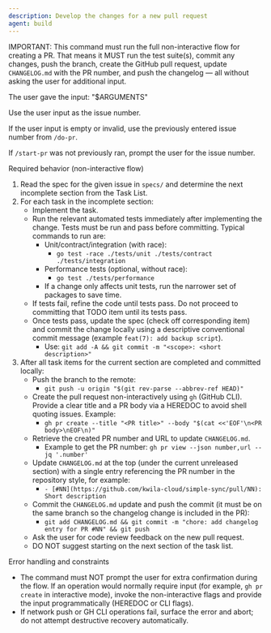 ```yaml
---
description: Develop the changes for a new pull request
agent: build
---
```


IMPORTANT: This command must run the full non-interactive flow for creating a PR. That means it MUST run the test suite(s), commit any changes, push the branch, create the GitHub pull request, update `CHANGELOG.md` with the PR number, and push the changelog — all without asking the user for additional input.

The user gave the input: "$ARGUMENTS"

Use the user input as the issue number.

If the user input is empty or invalid, use the previously entered issue number from `/do-pr`.

If `/start-pr` was not previously ran, prompt the user for the issue number.

Required behavior (non-interactive flow)

1. Read the spec for the given issue in `specs/` and determine the next incomplete section from the Task List.
2. For each task in the incomplete section:
   - Implement the task.
   - Run the relevant automated tests immediately after implementing the change. Tests must be run and pass before committing. Typical commands to run are:
     - Unit/contract/integration (with race):
       - `go test -race ./tests/unit ./tests/contract ./tests/integration`
     - Performance tests (optional, without race):
       - `go test ./tests/performance`
     - If a change only affects unit tests, run the narrower set of packages to save time.
   - If tests fail, refine the code until tests pass. Do not proceed to committing that TODO item until its tests pass.
   - Once tests pass, update the spec (check off corresponding item) and commit the change locally using a descriptive conventional commit message (example `feat(7): add backup script`).
     - Use: `git add -A && git commit -m "<scope>: <short description>"`
3. After all task items for the current section are completed and committed locally:
   - Push the branch to the remote:
     - `git push -u origin "$(git rev-parse --abbrev-ref HEAD)"`
   - Create the pull request non-interactively using `gh` (GitHub CLI). Provide a clear title and a PR body via a HEREDOC to avoid shell quoting issues. Example:
     - `gh pr create --title "<PR title>" --body "$(cat <<'EOF'\n<PR body>\nEOF\n)"`
   - Retrieve the created PR number and URL to update `CHANGELOG.md`.
     - Example to get the PR number: `gh pr view --json number,url --jq '.number'`
   - Update `CHANGELOG.md` at the top (under the current unreleased section) with a single entry referencing the PR number in the repository style, for example:
     - `- [#NN](https://github.com/kwila-cloud/simple-sync/pull/NN): Short description`
   - Commit the `CHANGELOG.md` update and push the commit (it must be on the same branch so the changelog change is included in the PR):
     - `git add CHANGELOG.md && git commit -m "chore: add changelog entry for PR #NN" && git push`
   - Ask the user for code review feedback on the new pull request.
   - DO NOT suggest starting on the next section of the task list.

Error handling and constraints

- The command must NOT prompt the user for extra confirmation during the flow. If an operation would normally require input (for example, `gh pr create` in interactive mode), invoke the non-interactive flags and provide the input programmatically (HEREDOC or CLI flags).
- If network push or GH CLI operations fail, surface the error and abort; do not attempt destructive recovery automatically.

